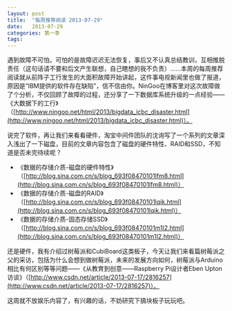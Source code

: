 ```yaml
---
layout: post
title:  "每周推荐阅读 2013-07-29"
date:   2013-07-29
categories: 第一季
tags:
---
```


遇到故障不可怕，可怕的是故障迟迟无法恢复，事后又不认真总结教训，互相推脱责任（这句话请不要和后文产生联想，自己瞎想的我不负责）……本周的每周推荐阅读就从前阵子工行发生的大面积故障开始讲起，这件事电视新闻里也做了报道，原因是“IBM提供的软件存在缺陷”，信不信由你。NinGoo在博客里对这次故障做了个分析，不仅回顾了故障的过程，还分享了一下数据库系统升级的一点经验——《大数据下的工行》（[http://www.ningoo.net/html/2013/bigdata_icbc_disaster.html](http://www.ningoo.net/html/2013/bigdata_icbc_disaster.html)）。

说完了软件，再让我们来看看硬件，淘宝中间件团队的沈询写了一个系列的文章深入浅出了一下磁盘，目前的文章内容包含了磁盘的硬件特性、RAID和SSD，不知道是否未完待续呢？

* 《数据的存储介质-磁盘的硬件特性》（[http://blog.sina.com.cn/s/blog_693f08470101lfm8.html](http://blog.sina.com.cn/s/blog_693f08470101lfm8.html)）
* 《数据的存储介质-磁盘的RAID》（[http://blog.sina.com.cn/s/blog_693f08470101lqik.html](http://blog.sina.com.cn/s/blog_693f08470101lqik.html)）
* 《数据的存储介质-固态存储SSD》（[http://blog.sina.com.cn/s/blog_693f08470101m1l2.html](http://blog.sina.com.cn/s/blog_693f08470101m1l2.html)）

还是硬件，我有介绍过树莓派和CubiBoard这类板子，今天让我们来看篇树莓派之父的采访，包括为什么会想到做树莓派，未来的发展方向如何，树莓派与Arduino相比有何区别等等问题——《从教育到创意——Raspberry Pi设计者Eben Upton访谈》（[http://www.csdn.net/article/2013-07-17/2816257](http://www.csdn.net/article/2013-07-17/2816257)）。

这周就不放娱乐内容了，有兴趣的话，不妨研究下搞块板子玩玩吧。
